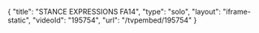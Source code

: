 {
    "title": "STANCE EXPRESSIONS FA14",
    "type": "solo",
    "layout": "iframe-static",
    "videoId": "195754",
    "url": "\/tvpembed\/195754"
}